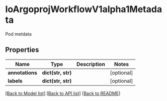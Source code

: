 # IoArgoprojWorkflowV1alpha1Metadata

Pod metdata
## Properties
Name | Type | Description | Notes
------------ | ------------- | ------------- | -------------
**annotations** | **dict(str, str)** |  | [optional] 
**labels** | **dict(str, str)** |  | [optional] 

[[Back to Model list]](../README.md#documentation-for-models) [[Back to API list]](../README.md#documentation-for-api-endpoints) [[Back to README]](../README.md)


